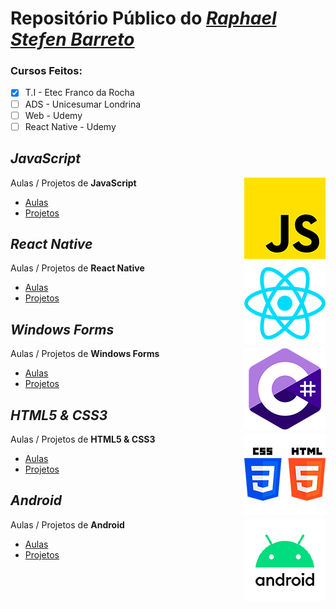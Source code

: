 # Repositório Público do [*Raphael Stefen Barreto*](https://github.com/phStefen)

### Cursos Feitos:
- [x] T.I - Etec Franco da Rocha
- [ ] ADS - Unicesumar Londrina
- [ ] Web - Udemy
- [ ] React Native - Udemy

## *JavaScript*

<img align="right" src="img/js.png" width="130">

Aulas / Projetos de **JavaScript**
- [Aulas](https://phstefen.github.io/)
- [Projetos](https://phstefen.github.io/)


## *React Native*

<img align="right" src="img/react.png" width="130">

Aulas / Projetos de **React Native**
- [Aulas](https://phstefen.github.io/)
- [Projetos](https://phstefen.github.io/)


## *Windows Forms*

<img align="right" src="img/csharp.png" width="130">

Aulas / Projetos de **Windows Forms**
- [Aulas](https://phstefen.github.io/)
- [Projetos](https://phstefen.github.io/)


## *HTML5 & CSS3*

<img align="right" src="img/htmlcss.png" width="130">

Aulas / Projetos de **HTML5 & CSS3**
- [Aulas](https://github.com/phStefen/aulas-html-css)
- [Projetos](https://phstefen.github.io/)


## *Android*

<img align="right" src="img/android.png" width="130">

Aulas / Projetos de **Android**
- [Aulas](https://phstefen.github.io/)
- [Projetos](https://phstefen.github.io/)
